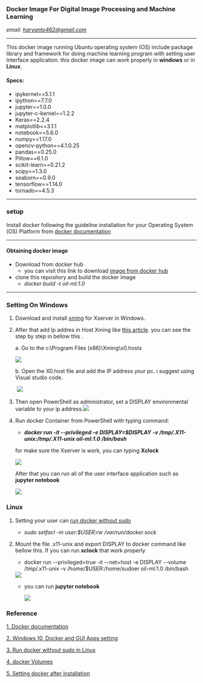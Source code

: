 ### Docker Image For Digital Image Processing and Machine Learning
*email: haryanto462@gmail.com*

---

This docker image running Ubuntu operating system (OS) include package library and framework for doing machine learning program with setting user Interface application. this docker image can work properly in **windows** or in **Linux**.  

#### Specs:

- ipykernel==5.1.1
- ipython==7.7.0
- jupyter==1.0.0
- jupyter-c-kernel==1.2.2
- Keras==2.2.4
- matplotlib==3.1.1
- notebook==5.6.0
- numpy==1.17.0
- opencv-python==4.1.0.25
- pandas==0.25.0
- Pillow==6.1.0
- scikit-learn==0.21.2
- scipy==1.3.0
- seaborn==0.9.0
- tensorflow==1.14.0
- tornado==4.5.3

---

### setup 

Install docker following the guideline installation for your Operating System (OS) Platform from [docker documentation](https://docs.docker.com/install/)

---

#### Obtaining docker image

- Download from docker hub
  - you can visit this link to download [image from docker hub](https://hub.docker.com/r/anto112/oil-ml)
- clone this repository and build the docker image
  - *docker build -t oil-ml:1.0*

---

### Setting On Windows

1. Download and install [xming](https://sourceforge.net/projects/xming/) for Xserver in Windows.

4. After that add Ip addres in Host Xming like [this article](https://blogs.msdn.microsoft.com/jamiedalton/2018/05/17/windows-10-docker-gui/). you can see the step by step in bellow this .

   a. Go to the c:\Program Files (x86)\Xming\x0.hosts

   <img src ="/Picture/hostt.jpg" />

   b. Open the X0.host file and add the IP address your pc. i suggest using Visual studio code.

   ​					<img src="/Picture/vscode.jpg" />

    

5. Then open PowerShell as administrator, set a DISPLAY environmental variable to your ip address.<img src="/Picture/pwrsh.jpg" />

6. Run docker Container from PowerShell with typing command: 

   - ***docker run -it --privileged -e DISPLAY=$DISPLAY -v /tmp/.X11-unix:/tmp/.X11-unix oil-ml:1.0 /bin/bash***

   for make sure the Xserver is work, you can typing **Xclock**

   <img src="/Picture/xclock.jpg" />

   

   After that you can run all of the user interface application such as **jupyter notebook**
   
   <img src ="/Picture/jup.jpg" />

### Linux

1. Setting your user can [run docker without sudo](https://linoxide.com/linux-how-to/use-docker-without-sudo-ubuntu/)  

   - *sudo setfacl -m user:$USER:rw /var/run/docker.sock*

2. Mount the file .x11-unix  and export DISPLAY to docker command like bellow this. If you can run **xclock** that work properly

   - docker run --privileged=true -it --net=host -e DISPLAY --volume /tmp/.x11-unix -v /home/$USER:/home/sudoer oil-ml:1.0 /bin/bash

   <img src="/Picture/lnx.jpg" />

   - you can run **jupyter notebook**

     <img src= "/Picture/jupl.jpg" />



### Reference

[1. Docker documentation](https://docs.docker.com/install/)

[2. Windows 10, Docker and GUI Apps setting](https://blogs.msdn.microsoft.com/jamiedalton/2018/05/17/windows-10-docker-gui/)

[3. Run docker without sudo  in Linux](https://linoxide.com/linux-how-to/use-docker-without-sudo-ubuntu/)  

[4. docker Volumes](https://docs.docker.com/storage/volumes/)

[5. Setting docker after installation](https://docs.docker.com/install/linux/linux-postinstall/)

